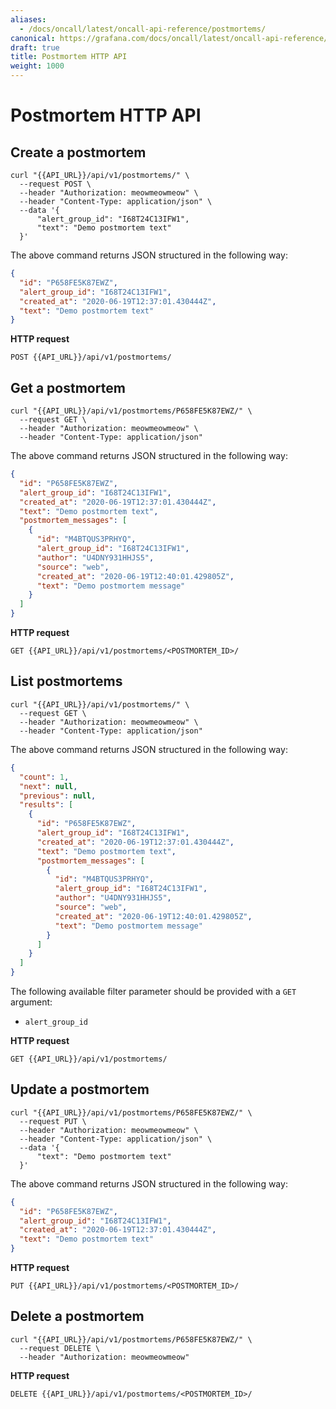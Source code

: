 ```yaml
---
aliases:
  - /docs/oncall/latest/oncall-api-reference/postmortems/
canonical: https://grafana.com/docs/oncall/latest/oncall-api-reference/postmortems/
draft: true
title: Postmortem HTTP API
weight: 1000
---
```


# Postmortem HTTP API

## Create a postmortem

```shell
curl "{{API_URL}}/api/v1/postmortems/" \
  --request POST \
  --header "Authorization: meowmeowmeow" \
  --header "Content-Type: application/json" \
  --data '{
      "alert_group_id": "I68T24C13IFW1",
      "text": "Demo postmortem text"
  }'
```

The above command returns JSON structured in the following way:

```json
{
  "id": "P658FE5K87EWZ",
  "alert_group_id": "I68T24C13IFW1",
  "created_at": "2020-06-19T12:37:01.430444Z",
  "text": "Demo postmortem text"
}
```

**HTTP request**

`POST {{API_URL}}/api/v1/postmortems/`

## Get a postmortem

```shell
curl "{{API_URL}}/api/v1/postmortems/P658FE5K87EWZ/" \
  --request GET \
  --header "Authorization: meowmeowmeow" \
  --header "Content-Type: application/json"
```

The above command returns JSON structured in the following way:

```json
{
  "id": "P658FE5K87EWZ",
  "alert_group_id": "I68T24C13IFW1",
  "created_at": "2020-06-19T12:37:01.430444Z",
  "text": "Demo postmortem text",
  "postmortem_messages": [
    {
      "id": "M4BTQUS3PRHYQ",
      "alert_group_id": "I68T24C13IFW1",
      "author": "U4DNY931HHJS5",
      "source": "web",
      "created_at": "2020-06-19T12:40:01.429805Z",
      "text": "Demo postmortem message"
    }
  ]
}
```

**HTTP request**

`GET {{API_URL}}/api/v1/postmortems/<POSTMORTEM_ID>/`

## List postmortems

```shell
curl "{{API_URL}}/api/v1/postmortems/" \
  --request GET \
  --header "Authorization: meowmeowmeow" \
  --header "Content-Type: application/json"
```

The above command returns JSON structured in the following way:

```json
{
  "count": 1,
  "next": null,
  "previous": null,
  "results": [
    {
      "id": "P658FE5K87EWZ",
      "alert_group_id": "I68T24C13IFW1",
      "created_at": "2020-06-19T12:37:01.430444Z",
      "text": "Demo postmortem text",
      "postmortem_messages": [
        {
          "id": "M4BTQUS3PRHYQ",
          "alert_group_id": "I68T24C13IFW1",
          "author": "U4DNY931HHJS5",
          "source": "web",
          "created_at": "2020-06-19T12:40:01.429805Z",
          "text": "Demo postmortem message"
        }
      ]
    }
  ]
}
```

The following available filter parameter should be provided with a `GET` argument:

- `alert_group_id`

**HTTP request**

`GET {{API_URL}}/api/v1/postmortems/`

## Update a postmortem

```shell
curl "{{API_URL}}/api/v1/postmortems/P658FE5K87EWZ/" \
  --request PUT \
  --header "Authorization: meowmeowmeow" \
  --header "Content-Type: application/json" \
  --data '{
      "text": "Demo postmortem text"
  }'
```

The above command returns JSON structured in the following way:

```json
{
  "id": "P658FE5K87EWZ",
  "alert_group_id": "I68T24C13IFW1",
  "created_at": "2020-06-19T12:37:01.430444Z",
  "text": "Demo postmortem text"
}
```

**HTTP request**

`PUT {{API_URL}}/api/v1/postmortems/<POSTMORTEM_ID>/`

## Delete a postmortem

```shell
curl "{{API_URL}}/api/v1/postmortems/P658FE5K87EWZ/" \
  --request DELETE \
  --header "Authorization: meowmeowmeow"
```

**HTTP request**

`DELETE {{API_URL}}/api/v1/postmortems/<POSTMORTEM_ID>/`
